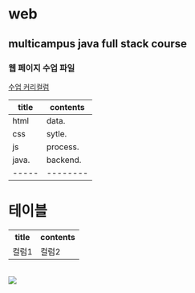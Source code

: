 # web
## multicampus java full stack course
### 웹 페이지 수업 파일
<a href="https://docs.google.com/spreadsheets/d/1HG_dOJp-P5N16dK5TnKN7ECE8K1BvNeQz3_8bXNce9w/edit#gid=89749885">수업 커리컬럼</a> <br>

| title | contents |
| ----- | -------- |
| html  | data.    |
| css   | sytle.   |
| js    | process. |
| java. | backend. |
| ----- | -------- |

<h1>테이블</h1>
<table>
  <tr><th>title</th><th>contents</th></tr>
  <tr><td>컬럼1</td><td>컬럼2</td></tr>
</table>

<br>
<img src="https://event.multicampus.com/backend/images/promotion/PR010149/pc/visual-06.png">

